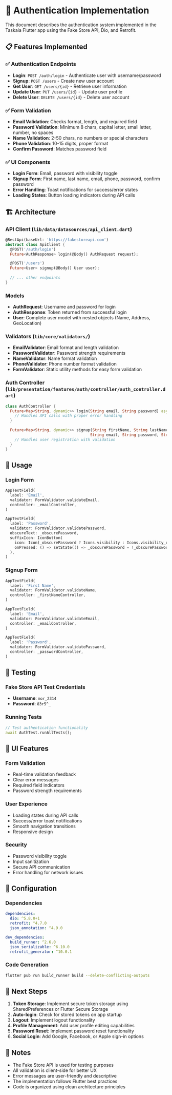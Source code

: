 # 🔐 Authentication Implementation

This document describes the authentication system implemented in the Taskaia Flutter app using the Fake Store API, Dio, and Retrofit.

## 📋 Features Implemented

### ✅ Authentication Endpoints
- **Login**: `POST /auth/login` - Authenticate user with username/password
- **Signup**: `POST /users` - Create new user account
- **Get User**: `GET /users/{id}` - Retrieve user information
- **Update User**: `PUT /users/{id}` - Update user profile
- **Delete User**: `DELETE /users/{id}` - Delete user account

### ✅ Form Validation
- **Email Validation**: Checks format, length, and required field
- **Password Validation**: Minimum 8 chars, capital letter, small letter, number, no spaces
- **Name Validation**: 2-50 chars, no numbers or special characters
- **Phone Validation**: 10-15 digits, proper format
- **Confirm Password**: Matches password field

### ✅ UI Components
- **Login Form**: Email, password with visibility toggle
- **Signup Form**: First name, last name, email, phone, password, confirm password
- **Error Handling**: Toast notifications for success/error states
- **Loading States**: Button loading indicators during API calls

## 🏗️ Architecture

### API Client (`lib/data/datasources/api_client.dart`)
```dart
@RestApi(baseUrl: 'https://fakestoreapi.com')
abstract class ApiClient {
  @POST('/auth/login')
  Future<AuthResponse> login(@Body() AuthRequest request);

  @POST('/users')
  Future<User> signup(@Body() User user);
  
  // ... other endpoints
}
```

### Models
- **AuthRequest**: Username and password for login
- **AuthResponse**: Token returned from successful login
- **User**: Complete user model with nested objects (Name, Address, GeoLocation)

### Validators (`lib/core/validators/`)
- **EmailValidator**: Email format and length validation
- **PasswordValidator**: Password strength requirements
- **NameValidator**: Name format validation
- **PhoneValidator**: Phone number format validation
- **FormValidator**: Static utility methods for easy form validation

### Auth Controller (`lib/presentation/features/auth/controller/auth_controller.dart`)
```dart
class AuthController {
  Future<Map<String, dynamic>> login(String email, String password) async {
    // Handles API calls with proper error handling
  }
  
  Future<Map<String, dynamic>> signup(String firstName, String lastName, 
                                     String email, String password, String phone) async {
    // Handles user registration with validation
  }
}
```

## 🚀 Usage

### Login Form
```dart
AppTextField(
  label: 'Email',
  validator: FormValidator.validateEmail,
  controller: _emailController,
)

AppTextField(
  label: 'Password',
  validator: FormValidator.validatePassword,
  obscureText: _obscurePassword,
  suffixIcon: IconButton(
    icon: Icon(_obscurePassword ? Icons.visibility : Icons.visibility_off),
    onPressed: () => setState(() => _obscurePassword = !_obscurePassword),
  ),
)
```

### Signup Form
```dart
AppTextField(
  label: 'First Name',
  validator: FormValidator.validateName,
  controller: _firstNameController,
)

AppTextField(
  label: 'Email',
  validator: FormValidator.validateEmail,
  controller: _emailController,
)

AppTextField(
  label: 'Password',
  validator: FormValidator.validatePassword,
  controller: _passwordController,
)
```

## 🧪 Testing

### Fake Store API Test Credentials
- **Username**: `mor_2314`
- **Password**: `83r5^_`

### Running Tests
```dart
// Test authentication functionality
await AuthTest.runAllTests();
```

## 📱 UI Features

### Form Validation
- Real-time validation feedback
- Clear error messages
- Required field indicators
- Password strength requirements

### User Experience
- Loading states during API calls
- Success/error toast notifications
- Smooth navigation transitions
- Responsive design

### Security
- Password visibility toggle
- Input sanitization
- Secure API communication
- Error handling for network issues

## 🔧 Configuration

### Dependencies
```yaml
dependencies:
  dio: ^5.8.0+1
  retrofit: ^4.7.0
  json_annotation: ^4.9.0

dev_dependencies:
  build_runner: ^2.6.0
  json_serializable: ^6.10.0
  retrofit_generator: ^10.0.1
```

### Code Generation
```bash
flutter pub run build_runner build --delete-conflicting-outputs
```

## 🎯 Next Steps

1. **Token Storage**: Implement secure token storage using SharedPreferences or Flutter Secure Storage
2. **Auto-login**: Check for stored tokens on app startup
3. **Logout**: Implement logout functionality
4. **Profile Management**: Add user profile editing capabilities
5. **Password Reset**: Implement password reset functionality
6. **Social Login**: Add Google, Facebook, or Apple sign-in options

## 📝 Notes

- The Fake Store API is used for testing purposes
- All validation is client-side for better UX
- Error messages are user-friendly and descriptive
- The implementation follows Flutter best practices
- Code is organized using clean architecture principles
